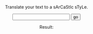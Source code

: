 <html class="no-js" lang="">

<head>
  <meta charset="utf-8">
  <title>Sarcasm Translator</title>

  <link rel="stylesheet" href="css/normalize.css">
  <link rel="stylesheet" href="css/main.css">

  <meta name="theme-color" content="#fafafa">

<p style="text-align: center;">Translate your text to a sArCaStIc sTyLe.</p>
  <script src="js/vendor/modernizr-3.8.0.min.js"></script>
  <script src="https://code.jquery.com/jquery-3.4.1.min.js" integrity="sha256-CSXorXvZcTkaix6Yvo6HppcZGetbYMGWSFlBw8HfCJo=" crossorigin="anonymous"></script>
  <script>window.jQuery || document.write('<script src="js/vendor/jquery-3.4.1.min.js"><\/script>')</script>
  <script src="js/plugins.js"></script>
  <script src="js/main.js"></script>

</head>

<body>

<div style="text-align: center;">
<input type="text" id="translate">
<button id="go">go</button>

<p>Result:</p>
<p><span id="translateResult" style="background-color: lightgray;"></span></p>
</div>
</body>

</html>
